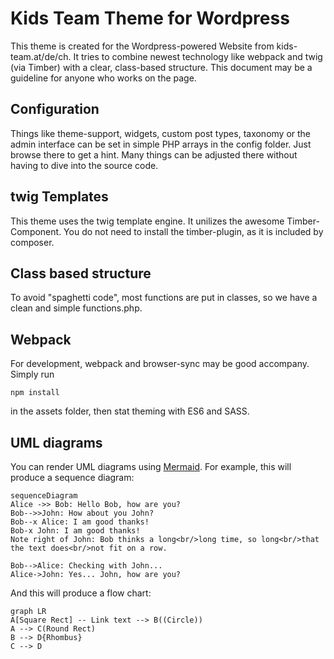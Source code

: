 # Kids Team Theme for Wordpress

This theme is created for the Wordpress-powered Website from kids-team.at/de/ch. It tries to combine newest technology like webpack and twig (via Timber) with a clear, class-based structure. This document may be a guideline for anyone who works on the page.

## Configuration

Things like theme-support, widgets, custom post types, taxonomy or the admin interface can be set in simple PHP arrays in the config folder. Just browse there to get a hint. Many things can be adjusted there without having to dive into the source code.

## twig Templates

This theme uses the twig template engine. It unilizes the awesome Timber-Component. You do not need to install the timber-plugin, as it is included by composer. 

## Class based structure

To avoid "spaghetti code", most functions are put in classes, so we have a clean and simple functions.php.

## Webpack

For development, webpack and browser-sync may be good accompany. Simply run

    npm install

in the assets folder, then stat theming with ES6 and SASS.


## UML diagrams

You can render UML diagrams using [Mermaid](https://mermaidjs.github.io/). For example, this will produce a sequence diagram:

```mermaid
sequenceDiagram
Alice ->> Bob: Hello Bob, how are you?
Bob-->>John: How about you John?
Bob--x Alice: I am good thanks!
Bob-x John: I am good thanks!
Note right of John: Bob thinks a long<br/>long time, so long<br/>that the text does<br/>not fit on a row.

Bob-->Alice: Checking with John...
Alice->John: Yes... John, how are you?
```

And this will produce a flow chart:

```mermaid
graph LR
A[Square Rect] -- Link text --> B((Circle))
A --> C(Round Rect)
B --> D{Rhombus}
C --> D
```